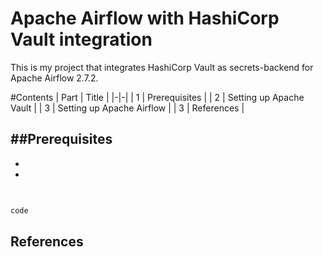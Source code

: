 # Apache Airflow with HashiCorp Vault integration
This is my project that integrates HashiCorp Vault as secrets-backend for Apache Airflow 2.7.2.

#Contents
| Part | Title |
|-|-|
|  1  | Prerequisites |
|  2  | Setting up Apache Vault |
|  3  | Setting up Apache Airflow |
|  3  | References |

##Prerequisites
-
-
-

##

```

```

`code`

## References
